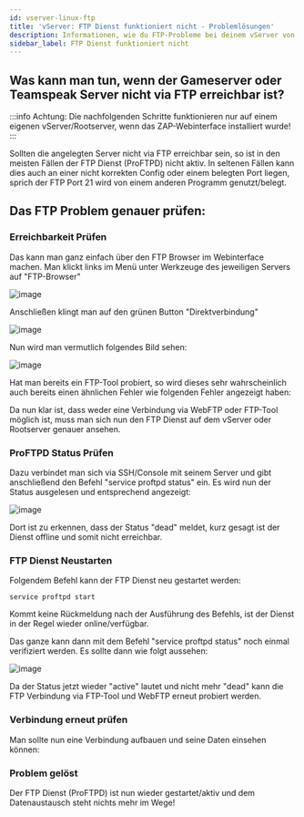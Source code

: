 ```yaml
---
id: vserver-linux-ftp
title: 'vServer: FTP Dienst funktioniert nicht - Problemlösungen'
description: Informationen, wie du FTP-Probleme bei deinem vServer von ZAP-Hosting beheben kannst - ZAP-Hosting.com Dokumentation
sidebar_label: FTP Dienst funktioniert nicht
---
```


## Was kann man tun, wenn der Gameserver oder Teamspeak Server nicht via FTP erreichbar ist? 

:::info
Achtung: Die nachfolgenden Schritte funktionieren nur auf einem eigenen vServer/Rootserver, wenn das ZAP-Webinterface installiert wurde!
:::

Sollten die angelegten Server nicht via FTP erreichbar sein, so ist in den meisten Fällen der FTP Dienst (ProFTPD) nicht aktiv. 
In seltenen Fällen kann dies auch an einer nicht korrekten Config oder einem belegten Port liegen, sprich der FTP Port 21 wird von einem anderen Programm genutzt/belegt. 

## Das FTP Problem genauer prüfen:

### Erreichbarkeit Prüfen
Das kann man ganz einfach über den FTP Browser im Webinterface machen. 
Man klickt links im Menü unter Werkzeuge des jeweiligen Servers auf "FTP-Browser"

![image](https://user-images.githubusercontent.com/13604413/159172130-2649e590-639d-4b1b-a464-fb4956c52929.png)


Anschließen klingt man auf den grünen Button "Direktverbindung"


![image](https://user-images.githubusercontent.com/13604413/159172131-2a355b01-508f-4b8a-8e67-f011e48a1b30.png)

Nun wird man vermutlich folgendes Bild sehen: 

![image](https://user-images.githubusercontent.com/13604413/159172135-52ee9fe3-dc99-4f70-8331-253514e6a949.png)

Hat man bereits ein FTP-Tool probiert, so wird dieses sehr wahrscheinlich auch bereits einen ähnlichen Fehler wie folgenden Fehler angezeigt haben: 


Da nun klar ist, dass weder eine Verbindung via WebFTP oder FTP-Tool möglich ist, muss man sich nun den FTP Dienst auf dem vServer oder Rootserver genauer ansehen. 


### ProFTPD Status Prüfen
Dazu verbindet man sich via SSH/Console mit seinem Server und gibt anschließend den Befehl "service proftpd status" ein. 
Es wird nun der Status ausgelesen und entsprechend angezeigt:

![image](https://user-images.githubusercontent.com/13604413/159172148-c736c6ed-9cca-42f6-8766-8170011e9848.png)


Dort ist zu erkennen, dass der Status "dead" meldet, kurz gesagt ist der Dienst offline und somit nicht erreichbar. 


### FTP Dienst Neustarten
Folgendem Befehl kann der FTP Dienst neu gestartet werden:


```
service proftpd start
```

Kommt keine Rückmeldung nach der Ausführung des Befehls, ist der Dienst in der Regel wieder online/verfügbar. 

Das ganze kann dann mit dem Befehl "service proftpd status" noch einmal verifiziert werden. 
Es sollte dann wie folgt aussehen: 

![image](https://user-images.githubusercontent.com/13604413/159172153-f66bf3f5-6c56-45ed-b79e-04c645171c9d.png)


Da der Status jetzt wieder "active" lautet und nicht mehr "dead" kann die FTP Verbindung via FTP-Tool und WebFTP erneut probiert werden. 

### Verbindung erneut prüfen
Man sollte nun eine Verbindung aufbauen und seine Daten einsehen können: 

### Problem gelöst
Der FTP Dienst (ProFTPD) ist nun wieder gestartet/aktiv und dem Datenaustausch steht nichts mehr im Wege!
